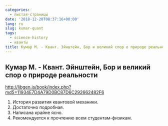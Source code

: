 ```yaml
---
categories:
  - листая-страницы
date: '2018-12-20T08:37:16+00:00'
lang: ru
slug: kumar-quant
tags:
  - science-history
  - кванты
title: Кумар М. - Квант. Эйнштейн, Бор и великий спор о природе реальности
---
```



## Кумар М. - Квант. Эйнштейн, Бор и великий спор о природе реальности

<http://libgen.is/book/index.php?md5=11934E7D4A79D0BC87D6C292662482F6>

<!--more-->

1. История развития квантовой механики.
2. Достаточно подробная.
3. Написана крайне ясно.
4. Рекомендуется к прочтению всем студентам-физикам.
